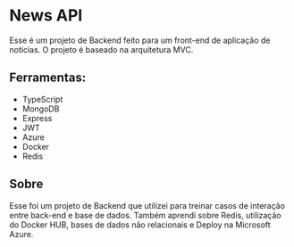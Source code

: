 # News API

Esse é um projeto de Backend feito para um front-end de aplicação de notícias.
O projeto é baseado na arquitetura MVC.

## Ferramentas:

- TypeScript
- MongoDB
- Express
- JWT
- Azure
- Docker
- Redis


## Sobre

Esse foi um projeto de Backend que utilizei para treinar casos de interação entre back-end e base de dados.
Também aprendi sobre Redis, utilização do Docker HUB, bases de dados não relacionais e Deploy na Microsoft Azure.






